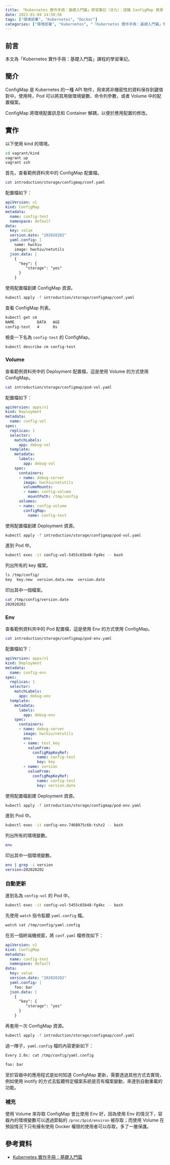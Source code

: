 ```yaml
---
title: 「Kubernetes 實作手冊：基礎入門篇」學習筆記（廿九）：認識 ConfigMap 資源
date: 2022-01-04 14:50:56
tags: ["環境部署", "Kubernetes", "Docker"]
categories: ["環境部署", "Kubernetes", "「Kubernetes 實作手冊：基礎入門篇」學習筆記"]
---
```


## 前言

本文為「Kubernetes 實作手冊：基礎入門篇」課程的學習筆記。

## 簡介

ConfigMap 是 Kubernetes 的一種 API 物件，用來將非機密性的資料保存到鍵值對中。使用時，Pod 可以將其用做環境變數、命令列參數，或者 Volume 中的配置檔案。

ConfigMap 將環境配置訊息和 Container 解耦，以便於應用配置的修改。

## 實作

以下使用 kind 的環境。

```BASH
cd vagrant/kind
vagrant up
vagrant ssh
```

首先，查看範例資料夾中的 ConfigMap 配置檔。

```BASH
cat introduction/storage/configmap/conf.yaml
```

配置檔如下：

```YAML
apiVersion: v1
kind: ConfigMap
metadata:
  name: config-test
  namespace: default
data:
  key: value
  version.date: "202020202"
  yaml.config: |
    name: hwchiu
    image: hwchiu/netutils
  json.data: |
    {
      "key": {
         "storage": "yes"
      }
    }
```

使用配置檔創建 ConfigMap 資源。

```BASH
kubectl apply -f introduction/storage/configmap/conf.yaml
```

查看 ConfigMap 列表。

```BASH
kubectl get cm
NAME          DATA   AGE
config-test   4      8s
```

檢查一下名為 `config-test` 的 ConfigMap。

```BASH
kubectl describe cm config-test
```

### Volume

查看範例資料夾中的 Deployment 配置檔，這是使用 Volume 的方式使用 ConfigMap。

```BASH
cat introduction/storage/configmap/pod-vol.yaml
```

配置檔如下：

```YAML
apiVersion: apps/v1
kind: Deployment
metadata:
  name: config-vol
spec:
  replicas: 1
  selector:
    matchLabels:
      app: debug-vol
  template:
    metadata:
      labels:
        app: debug-vol
    spec:
      containers:
      - name: debug-server
        image: hwchiu/netutils
        volumeMounts:
        - name: config-volume
          mountPath: /tmp/config
      volumes:
      - name: config-volume
        configMap:
          name: config-test
```

使用配置檔創建 Deployment 資源。

```BASH
kubectl apply -f introduction/storage/configmap/pod-vol.yaml
```

進到 Pod 中。

```BASH
kubectl exec -it config-vol-5455c65b48-fg4kc -- bash
```

列出所有的 key 檔案。

```BASH
ls /tmp/config/
key  key.new  version.data.new  version.date
```

印出其中一個檔案。

```BASH
cat /tmp/config/version.date
202020202
```

### Env

查看範例資料夾中的 Pod 配置檔，這是使用 Env 的方式使用 ConfigMap。

```BASH
cat introduction/storage/configmap/pod-env.yaml
```

配置檔如下：

```YAML
apiVersion: apps/v1
kind: Deployment
metadata:
  name: config-env
spec:
  replicas: 1
  selector:
    matchLabels:
      app: debug-env
  template:
    metadata:
      labels:
        app: debug-env
    spec:
      containers:
      - name: debug-server
        image: hwchiu/netutils
        env:
        - name: test_key
          valueFrom:
            configMapKeyRef:
              name: config-test
              key: key
        - name: version
          valueFrom:
            configMapKeyRef:
              name: config-test
              key: version.date
```

使用配置檔創建 Deployment 資源。

```BASH
kubectl apply -f introduction/storage/configmap/pod-env.yaml
```

進到 Pod 中。

```BASH
kubectl exec -it config-env-7468975c6b-tshz2 -- bash
```

列出所有的環境變數。

```BASH
env
```

印出其中一個環境變數。

```BASH
env | grep -i version
version=202020202
```

### 自動更新

進到名為 `config-vol` 的 Pod 中。

```BASH
kubectl exec -it config-vol-5455c65b48-fg4kc -- bash
```

先使用 `watch` 指令監聽 `yaml.config` 檔。

```BASH
watch cat /tmp/config/yaml.config
```

在另一個終端機視窗，將 `conf.yaml` 檔修改如下：

```YAML
apiVersion: v1
kind: ConfigMap
metadata:
  name: config-test
  namespace: default
data:
  key: value
  version.date: "202020202"
  yaml.config: |
    foo: bar
  json.data: |
    {
      "key": {
         "storage": "yes"
      }
    }
```

再套用一次 ConfigMap 資源。

```BASH
kubectl apply -f introduction/storage/configmap/conf.yaml
```

過一陣子，`yaml.config` 檔的內容更新如下：

```BASH
Every 2.0s: cat /tmp/config/yaml.config                                                                                Tue Jan  4 08:01:22 2022

foo: bar
```

至於容器中的應用程式是如何知道 ConfigMap 更新，需要透過其他方式去實現，例如使用 inotify 的方式去監聽特定檔案系統是否有檔案變動，來達到自動重載的功能。

### 補充

使用 Volume 來存取 ConfigMap 會比使用 Env 好，因為使用 Env 的情況下，容器內的環境變數可以透過節點的 `/proc/$pid/environ` 被存取；而使用 Volume 在預設情況下只有擁有使用 Docker 權限的使用者可以存取，多了一層保護。

## 參考資料

- [Kubernetes 實作手冊：基礎入門篇](https://hiskio.com/courses/349/about)
